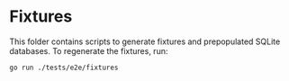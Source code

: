 # Fixtures

This folder contains scripts to generate fixtures and prepopulated SQLite databases.
To regenerate the fixtures, run:

```bash
go run ./tests/e2e/fixtures
```

